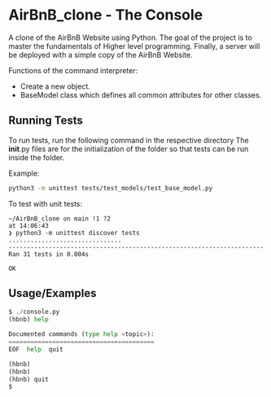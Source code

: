 # AirBnB_clone - The Console
A clone of the AirBnB Website using Python.
The goal of the project is to master the fundamentals of Higher level programming. Finally, a server will be deployed with a simple copy of the AirBnB Website. 

Functions of the command interpreter:
 -  Create a new object. 
 - BaseModel class which defines all common attributes for other classes. 
## Running Tests

To run tests, run the following command in the respective directory
The __init__.py files are for the initialization of the folder so that tests can be run inside the folder.

Example: 

```bash
python3 -m unittest tests/test_models/test_base_model.py
```
To test with unit tests:
```
~/AirBnB_clone on main !1 ?2                                                                                                                     at 14:06:43
❯ python3 -m unittest discover tests
...............................
----------------------------------------------------------------------
Ran 31 tests in 0.004s

OK
```


## Usage/Examples

```python
$ ./console.py
(hbnb) help

Documented commands (type help <topic>):
========================================
EOF  help  quit

(hbnb) 
(hbnb) 
(hbnb) quit
$
```


